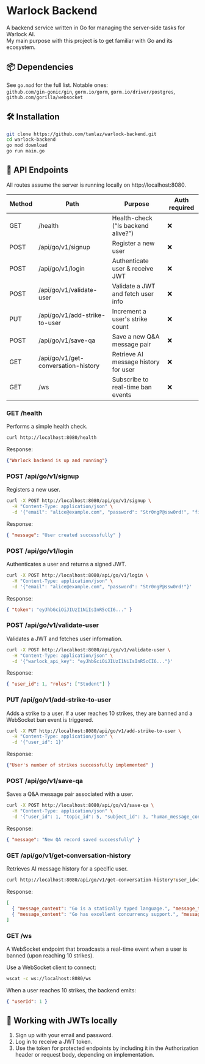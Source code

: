 # Warlock Backend

A backend service written in Go for managing the server-side tasks for Warlock AI.  
My main purpose with this project is to get familiar with Go and its ecosystem.

## 📦 Dependencies

See `go.mod` for the full list. Notable ones:  
`github.com/gin-gonic/gin`, `gorm.io/gorm`, `gorm.io/driver/postgres`, `github.com/gorilla/websocket`

## 🛠️ Installation

```bash
git clone https://github.com/tamlaz/warlock-backend.git  
cd warlock-backend  
go mod download  
go run main.go
```

## 📡 API Endpoints

All routes assume the server is running locally on http://localhost:8080.

| Method | Path                                  | Purpose                               | Auth required |
|--------|---------------------------------------|---------------------------------------|---------------|
| GET    | /health                               | Health-check (“Is backend alive?”)    | ❌            |
| POST   | /api/go/v1/signup                     | Register a new user                   | ❌            |
| POST   | /api/go/v1/login                      | Authenticate user & receive JWT       | ❌            |
| POST   | /api/go/v1/validate-user              | Validate a JWT and fetch user info    | ❌            |
| PUT    | /api/go/v1/add-strike-to-user         | Increment a user's strike count       | ❌            |
| POST   | /api/go/v1/save-qa                    | Save a new Q&A message pair           | ❌            |
| GET    | /api/go/v1/get-conversation-history   | Retrieve AI message history for user  | ❌            |
| GET    | /ws                                   | Subscribe to real-time ban events     | ❌            |

### GET /health

Performs a simple health check.

```bash
curl http://localhost:8080/health
```

Response:

```json
{"Warlock backend is up and running"}
```

### POST /api/go/v1/signup

Registers a new user.

```bash
curl -X POST http://localhost:8080/api/go/v1/signup \
  -H "Content-Type: application/json" \
  -d '{"email": "alice@example.com", "password": "Str0ngP@ssw0rd!", "firstName": "Alice", "lastName": "Wonder"}'
```

Response:

```json
{ "message": "User created successfully" }
```

### POST /api/go/v1/login

Authenticates a user and returns a signed JWT.

```bash
curl -X POST http://localhost:8080/api/go/v1/login \
  -H "Content-Type: application/json" \
  -d '{"email": "alice@example.com", "password": "Str0ngP@ssw0rd!"}'
```

Response:

```json
{ "token": "eyJhbGciOiJIUzI1NiIsInR5cCI6..." }
```

### POST /api/go/v1/validate-user

Validates a JWT and fetches user information.

```bash
curl -X POST http://localhost:8080/api/go/v1/validate-user \
  -H "Content-Type: application/json" \
  -d '{"warlock_api_key": "eyJhbGciOiJIUzI1NiIsInR5cCI6..."}'
```

Response:

```json
{ "user_id": 1, "roles": ["Student"] }
```

### PUT /api/go/v1/add-strike-to-user

Adds a strike to a user. If a user reaches 10 strikes, they are banned and a WebSocket ban event is triggered.

```bash
curl -X PUT http://localhost:8080/api/go/v1/add-strike-to-user \
  -H "Content-Type: application/json" \
  -d '{"user_id": 1}'
```

Response:

```json
{"User's number of strikes successfully implemented" }
```

### POST /api/go/v1/save-qa

Saves a Q&A message pair associated with a user.

```bash
curl -X POST http://localhost:8080/api/go/v1/save-qa \
  -H "Content-Type: application/json" \
  -d '{"user_id": 1, "topic_id": 5, "subject_id": 3, "human_message_content": "What is Go?", "ai_message_content": "Go is a statically typed language."}'
```

Response:

```json
{ "message": "New QA record saved successfully" }
```

### GET /api/go/v1/get-conversation-history

Retrieves AI message history for a specific user.

```bash
curl http://localhost:8080/api/go/v1/get-conversation-history?user_id=1
```

Response:

```json
[
  { "message_content": "Go is a statically typed language.", "message_type": "AI" },
  { "message_content": "Go has excellent concurrency support.", "message_type": "AI" }
]
```

### GET /ws

A WebSocket endpoint that broadcasts a real-time event when a user is banned (upon reaching 10 strikes).

Use a WebSocket client to connect:

```bash
wscat -c ws://localhost:8080/ws
```

When a user reaches 10 strikes, the backend emits:

```json
{ "userId": 1 }
```

## 🔐 Working with JWTs locally

1. Sign up with your email and password.  
2. Log in to receive a JWT token.  
3. Use the token for protected endpoints by including it in the Authorization header or request body, depending on implementation.
